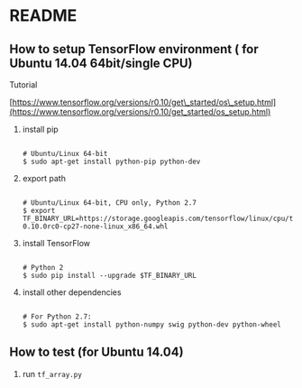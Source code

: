 # README

## How to setup TensorFlow environment \( for Ubuntu 14.04 64bit/single CPU\)

Tutorial

[https://www.tensorflow.org/versions/r0.10/get\_started/os\_setup.html](https://www.tensorflow.org/versions/r0.10/get_started/os_setup.html)

1. install pip

   ```text

   # Ubuntu/Linux 64-bit
   $ sudo apt-get install python-pip python-dev
   ```

2. export path

   ```text

   # Ubuntu/Linux 64-bit, CPU only, Python 2.7
   $ export TF_BINARY_URL=https://storage.googleapis.com/tensorflow/linux/cpu/tensorflow-0.10.0rc0-cp27-none-linux_x86_64.whl
   ```

3. install TensorFlow

   ```text

   # Python 2
   $ sudo pip install --upgrade $TF_BINARY_URL
   ```

4. install other dependencies

   ```text

   # For Python 2.7:
   $ sudo apt-get install python-numpy swig python-dev python-wheel
   ```

## How to test \(for Ubuntu 14.04\)

1. run `tf_array.py`

